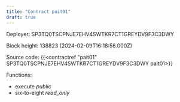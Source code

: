 ```yaml
---
title: "Contract pait01"
draft: true
---
```

Deployer: SP3TQ0TSCPNJE7EHV4SWTKR7CT1GREYDV9F3C3DWY


 



Block height: 138823 (2024-02-09T16:18:56.000Z)

Source code: {{<contractref "pait01" SP3TQ0TSCPNJE7EHV4SWTKR7CT1GREYDV9F3C3DWY pait01>}}

Functions:

* execute _public_
* six-to-eight _read_only_
